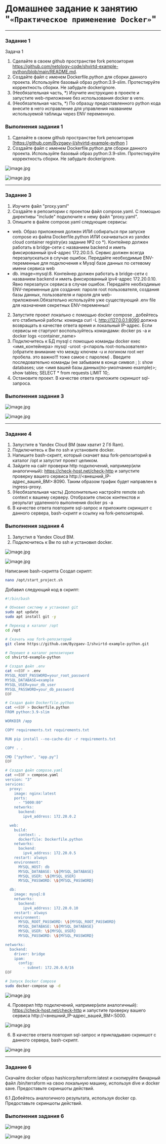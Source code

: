 # Домашнее задание к занятию "`«Практическое применение Docker»`"   

---

### Задание 1

Задача 1
1) Сделайте в своем github пространстве fork репозитория https://github.com/netology-code/shvirtd-example-python/blob/main/README.md.  
2) Создайте файл с именем Dockerfile.python для сборки данного проекта. Используйте базовый образ python:3.9-slim. Протестируйте корректность сборки. Не забудьте dockerignore.  
3) (Необязательная часть, *) Изучите инструкцию в проекте и запустите web-приложение без использования docker в venv.
4) (Необязательная часть, *) По образцу предоставленного python кода внесите в него исправление для управления названием используемой таблицы через ENV переменную.  

### Выполнения задания 1

1) Сделайте в своем github пространстве fork репозитория [https://github.com/Byzgaev-I/shvirtd-example-python ] 
2) Создайте файл с именем Dockerfile.python для сборки данного проекта. Используйте базовый образ python:3.9-slim. Протестируйте корректность сборки. Не забудьте dockerignore.

![image.jpg](https://github.com/Byzgaev-I/Docker-Practice/blob/main/1-1.png)

![image.jpg](https://github.com/Byzgaev-I/Docker-Practice/blob/main/1-2.png)

----

### Задание 3

1) Изучите файл "proxy.yaml"  
2) Создайте в репозитории с проектом файл compose.yaml. С помощью директивы "include" подключите к нему файл "proxy.yaml".  
3) Опишите в файле compose.yaml следующие сервисы:  
- web. Образ приложения должен ИЛИ собираться при запуске compose из файла Dockerfile.python ИЛИ скачиваться из yandex cloud container registry(из задание №2 со *). Контейнер должен работать в bridge-сети с названием backend и иметь фиксированный ipv4-адрес 172.20.0.5. Сервис должен всегда перезапускаться в случае ошибок. Передайте необходимые ENV-переменные для подключения к Mysql базе данных по сетевому имени сервиса web
- db. image=mysql:8. Контейнер должен работать в bridge-сети с названием backend и иметь фиксированный ipv4-адрес 172.20.0.10. Явно перезапуск сервиса в случае ошибок. Передайте необходимые ENV-переменные для создания: пароля root пользователя, создания базы данных, пользователя и пароля для web-приложения.Обязательно используйте уже существующий .env file для назначения секретных ENV-переменных!
2) Запустите проект локально с помощью docker compose , добейтесь его стабильной работы: команда curl -L http://127.0.0.1:8090 должна возвращать в качестве ответа время и локальный IP-адрес. Если сервисы не стартуют воспользуйтесь командами: docker ps -a  и docker logs <container_name>
3) Подключитесь к БД mysql с помощью команды docker exec <имя_контейнера> mysql -uroot -p<пароль root-пользователя>(обратите внимание что между ключем -u и логином root нет пробела. это важно!!! тоже самое с паролем) . Введите последовательно команды (не забываем в конце символ ; ): show databases; use <имя вашей базы данных(по-умолчанию example)>; show tables; SELECT * from requests LIMIT 10;.
4) Остановите проект. В качестве ответа приложите скриншот sql-запроса.

### Выполнения задания 3

![image.jpg](https://github.com/Byzgaev-I/Docker-Practice/blob/main/3-1.png)


![image.jpg](https://github.com/Byzgaev-I/Docker-Practice/blob/main/3-2.png) 


----

### Задание 4

1) Запустите в Yandex Cloud ВМ (вам хватит 2 Гб Ram).
2) Подключитесь к Вм по ssh и установите docker.
3) Напишите bash-скрипт, который скачает ваш fork-репозиторий в каталог /opt и запустит проект целиком.
4) Зайдите на сайт проверки http подключений, например(или аналогичный): https://check-host.net/check-http и запустите проверку вашего сервиса http://<внешний_IP-адрес_вашей_ВМ>:8090. Таким образом трафик будет направлен в ingress-proxy.
5) (Необязательная часть) Дополнительно настройте remote ssh context к вашему серверу. Отобразите список контекстов и результат удаленного выполнения docker ps -a
6) В качестве ответа повторите sql-запрос и приложите скриншот с данного сервера, bash-скрипт и ссылку на fork-репозиторий.

### Выполнения задания 4

1) Запустил в Yandex Cloud ВМ.
2) Подключитесь к Вм по ssh и установил docker.
   
![image.jpg](https://github.com/Byzgaev-I/Docker-Practice/blob/main/4-2.png)

![image.jpg](https://github.com/Byzgaev-I/Docker-Practice/blob/main/4-2-1.png)


Написание bash-скрипта
Создал скрипт:

```bash
nano /opt/start_project.sh
```
Добавил следующий код в скрипт:

```bash
#!/bin/bash

# Обновил систему и установил git
sudo apt update
sudo apt install git -y

# Переход в каталог /opt
cd /opt

# Скачать наш fork-репозиторий
git clone https://github.com/Byzgaev-I/shvirtd-example-python.git

# Перешел в каталог репозитория
cd shvirtd-example-python

# Создал файл .env
cat <<EOF > .env
MYSQL_ROOT_PASSWORD=your_root_password
MYSQL_DATABASE=example
MYSQL_USER=your_db_user
MYSQL_PASSWORD=your_db_password
EOF

# Создал файл Dockerfile.python
cat <<EOF > Dockerfile.python
FROM python:3.9-slim

WORKDIR /app

COPY requirements.txt requirements.txt

RUN pip install --no-cache-dir -r requirements.txt

COPY . .

CMD ["python", "app.py"]
EOF

# Создал файл compose.yaml
cat <<EOF > compose.yaml
version: "3"
services:
  proxy:
    image: nginx:latest
    ports:
      - "5000:80"
    networks:
      backend:
        ipv4_address: 172.20.0.2

  web:
    build:
      context: .
      dockerfile: Dockerfile.python
    networks:
      backend:
        ipv4_address: 172.20.0.5
    restart: always
    environment:
      MYSQL_HOST: db
      MYSQL_DATABASE: \${MYSQL_DATABASE}
      MYSQL_USER: \${MYSQL_USER}
      MYSQL_PASSWORD: \${MYSQL_PASSWORD}

  db:
    image: mysql:8
    networks:
      backend:
        ipv4_address: 172.20.0.10
    restart: always
    environment:
      MYSQL_ROOT_PASSWORD: \${MYSQL_ROOT_PASSWORD}
      MYSQL_DATABASE: \${MYSQL_DATABASE}
      MYSQL_USER: \${MYSQL_USER}
      MYSQL_PASSWORD: \${MYSQL_PASSWORD}

networks:
  backend:
    driver: bridge
    ipam:
      config:
        - subnet: 172.20.0.0/16
EOF

# Запуск Docker Compose
sudo docker-compose up -d

```

![image.jpg](https://github.com/Byzgaev-I/Docker-Practice/blob/main/4-3.png)


4) Проверил http подключений, например(или аналогичный): https://check-host.net/check-http и запустите проверку вашего сервиса http://<внешний_IP-адрес_вашей_ВМ>:5000.

![image.jpg](https://github.com/Byzgaev-I/Docker-Practice/blob/main/4-4.png)

6) В качестве ответа повторил sql-запрос и прикладываю скриншот с данного сервера, bash-скрипт.

![image.jpg](https://github.com/Byzgaev-I/Docker-Practice/blob/main/4-6правка.png)


----

### Задание 6

Скачайте docker образ hashicorp/terraform:latest и скопируйте бинарный файл /bin/terraform на свою локальную машину, используя dive и docker save. Предоставьте скриншоты действий.

6.1 Добейтесь аналогичного результата, используя docker cp.  
Предоставьте скриншоты действий.  


### Выполнения задания 6


![image.jpg](https://github.com/Byzgaev-I/Docker-Practice/blob/main/6-1.png) 


![image.jpg](https://github.com/Byzgaev-I/Docker-Practice/blob/main/6-1-1.png)




















































